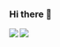 ### Hi there 👋

<a href="#">
  <img align="left" src="https://github-readme-stats.vercel.app/api?username=kelein&count_private=true&show_icons=true&include_all_commits=true&hide=contribs" />
</a>

<a href="#">
  <img align="center" src="https://github-readme-stats.vercel.app/api/top-langs?username=kelein&layout=compact&langs_count=9" />
</a>


<!--
**kelein/kelein** is a ✨ _special_ ✨ repository because its `README.md` (this file) appears on your GitHub profile.

Here are some ideas to get you started:

- 🔭 I’m currently working on ...
- 🌱 I’m currently learning ...
- 👯 I’m looking to collaborate on ...
- 🤔 I’m looking for help with ...
- 💬 Ask me about ...
- 📫 How to reach me: ...
- 😄 Pronouns: ...
- ⚡ Fun fact: ...
-->

